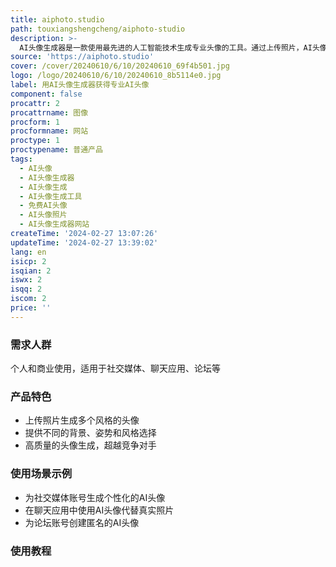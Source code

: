 ```yaml
---
title: aiphoto.studio
path: touxiangshengcheng/aiphoto-studio
description: >-
  AI头像生成器是一款使用最先进的人工智能技术生成专业头像的工具。通过上传照片，AI头像生成器会根据不同的光线、背景和姿势生成多个风格独特的头像供用户选择。我们的技术准确、精细，超越竞争对手，如果您对我们的作品不满意，我们提供100%退款保证。
source: 'https://aiphoto.studio'
cover: /cover/20240610/6/10/20240610_69f4b501.jpg
logo: /logo/20240610/6/10/20240610_8b5114e0.jpg
label: 用AI头像生成器获得专业AI头像
component: false
procattr: 2
procattrname: 图像
procform: 1
procformname: 网站
proctype: 1
proctypename: 普通产品
tags:
  - AI头像
  - AI头像生成器
  - AI头像生成
  - AI头像生成工具
  - 免费AI头像
  - AI头像照片
  - AI头像生成器网站
createTime: '2024-02-27 13:07:26'
updateTime: '2024-02-27 13:39:02'
lang: en
isicp: 2
isqian: 2
iswx: 2
isqq: 2
iscom: 2
price: ''
---
```




### 需求人群
个人和商业使用，适用于社交媒体、聊天应用、论坛等

### 产品特色
* 上传照片生成多个风格的头像
* 提供不同的背景、姿势和风格选择
* 高质量的头像生成，超越竞争对手

### 使用场景示例
* 为社交媒体账号生成个性化的AI头像
* 在聊天应用中使用AI头像代替真实照片
* 为论坛账号创建匿名的AI头像

### 使用教程


  
